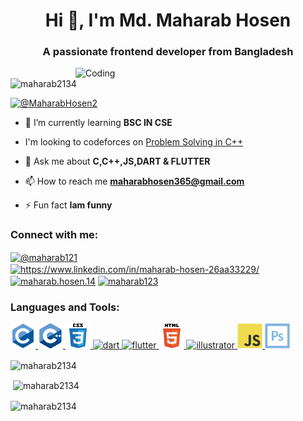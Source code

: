 <h1 align="center">Hi 👋, I'm Md. Maharab Hosen</h1>
<h3 align="center">A passionate frontend developer from Bangladesh</h3>
<img align="right" alt="Coding"width="400" src="https://cdn.dribbble.com/users/1059583/screenshots/4171367/coding-freak.gif">
<p align="left"> <img src="https://komarev.com/ghpvc/?username=maharab2134&label=Profile%20views&color=0e75b6&style=flat" alt="maharab2134" /> </p>

<p align="left"> <a href="https://twitter.com/@MaharabHosen2" target="blank"><img src="https://img.shields.io/twitter/follow/@maharab121?logo=twitter&style=for-the-badge" alt="@MaharabHosen2" /></a> </p>

- 🌱 I’m currently learning **BSC IN CSE**

- I'm looking to codeforces on [Problem Solving in C++](https://codeforces.com/profile/Maharab123)

- 💬 Ask me about **C,C++,JS,DART & FLUTTER**

- 📫 How to reach me **maharabhosen365@gmail.com**

- ⚡ Fun fact **Iam funny**

<h3 align="left">Connect with me:</h3>
<p align="left">
<a href="https://twitter.com/@maharab121" target="blank"><img align="center" src="https://raw.githubusercontent.com/rahuldkjain/github-profile-readme-generator/master/src/images/icons/Social/twitter.svg" alt="@maharab121" height="30" width="40" /></a>
<a href="https://linkedin.com/in/https://www.linkedin.com/in/maharab-hosen-26aa33229/" target="blank"><img align="center" src="https://raw.githubusercontent.com/rahuldkjain/github-profile-readme-generator/master/src/images/icons/Social/linked-in-alt.svg" alt="https://www.linkedin.com/in/maharab-hosen-26aa33229/" height="30" width="40" /></a>
<a href="https://fb.com/maharab.hosen.14" target="blank"><img align="center" src="https://raw.githubusercontent.com/rahuldkjain/github-profile-readme-generator/master/src/images/icons/Social/facebook.svg" alt="maharab.hosen.14" height="30" width="40" /></a>
<a href="https://codeforces.com/profile/maharab123" target="blank"><img align="center" src="https://raw.githubusercontent.com/rahuldkjain/github-profile-readme-generator/master/src/images/icons/Social/codeforces.svg" alt="maharab123" height="30" width="40" /></a>
</p>

<h3 align="left">Languages and Tools:</h3>
<p align="left"> <a href="https://www.cprogramming.com/" target="_blank" rel="noreferrer"> <img src="https://raw.githubusercontent.com/devicons/devicon/master/icons/c/c-original.svg" alt="c" width="40" height="40"/> </a> <a href="https://www.w3schools.com/cpp/" target="_blank" rel="noreferrer"> <img src="https://raw.githubusercontent.com/devicons/devicon/master/icons/cplusplus/cplusplus-original.svg" alt="cplusplus" width="40" height="40"/> </a> <a href="https://www.w3schools.com/css/" target="_blank" rel="noreferrer"> <img src="https://raw.githubusercontent.com/devicons/devicon/master/icons/css3/css3-original-wordmark.svg" alt="css3" width="40" height="40"/> </a> <a href="https://dart.dev" target="_blank" rel="noreferrer"> <img src="https://www.vectorlogo.zone/logos/dartlang/dartlang-icon.svg" alt="dart" width="40" height="40"/> </a> <a href="https://flutter.dev" target="_blank" rel="noreferrer"> <img src="https://www.vectorlogo.zone/logos/flutterio/flutterio-icon.svg" alt="flutter" width="40" height="40"/> </a> <a href="https://www.w3.org/html/" target="_blank" rel="noreferrer"> <img src="https://raw.githubusercontent.com/devicons/devicon/master/icons/html5/html5-original-wordmark.svg" alt="html5" width="40" height="40"/> </a> <a href="https://www.adobe.com/in/products/illustrator.html" target="_blank" rel="noreferrer"> <img src="https://www.vectorlogo.zone/logos/adobe_illustrator/adobe_illustrator-icon.svg" alt="illustrator" width="40" height="40"/> </a> <a href="https://developer.mozilla.org/en-US/docs/Web/JavaScript" target="_blank" rel="noreferrer"> <img src="https://raw.githubusercontent.com/devicons/devicon/master/icons/javascript/javascript-original.svg" alt="javascript" width="40" height="40"/> </a> <a href="https://www.photoshop.com/en" target="_blank" rel="noreferrer"> <img src="https://raw.githubusercontent.com/devicons/devicon/master/icons/photoshop/photoshop-line.svg" alt="photoshop" width="40" height="40"/> </a> </p>

<p><img align="center" src="https://github-readme-stats.vercel.app/api/top-langs?username=maharab2134&show_icons=true&locale=en&layout=compact" alt="maharab2134" /></p>

<p>&nbsp;<img align="center" src="https://github-readme-stats.vercel.app/api?username=maharab2134&show_icons=true&locale=en" alt="maharab2134" /></p>

<p><img align="center" src="https://github-readme-streak-stats.herokuapp.com/?user=maharab2134&" alt="maharab2134" /></p>
